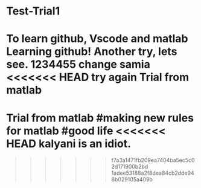 # Test-Trial1
 To learn github, Vscode and matlab
 Learning github!
 Another try, lets see.
 1234455
change samia
<<<<<<< HEAD
try again
Trial from matlab
=======
Trial from matlab
#making new rules for matlab
#good life
<<<<<<< HEAD
kalyani is an idiot.
=======
>>>>>>> f7a3a1471fb209ea7404ba5ec5c02d171900b2bd
>>>>>>> 1adee53188a2f8dea84cb2dde948b029105a409b
